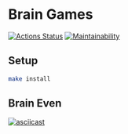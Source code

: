 # Brain Games

[![Actions Status](https://github.com/anders2004/frontend-project-lvl1/workflows/hexlet-check/badge.svg)](https://github.com/anders2004/frontend-project-lvl1/actions)
[![Maintainability](https://api.codeclimate.com/v1/badges/a99a88d28ad37a79dbf6/maintainability)](https://codeclimate.com/github/codeclimate/codeclimate/maintainability)

## Setup

```sh
make install
```

## Brain Even

[![asciicast](https://asciinema.org/a/EbAI5jAI6fg6rBKbnr1IAG5k3.svg)](https://asciinema.org/a/EbAI5jAI6fg6rBKbnr1IAG5k3)
